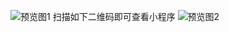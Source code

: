 ![预览图1](https://github.com/sxyy/weixin_Testerhome/blob/master/screenshots/1.png?raw=true)
扫描如下二维码即可查看小程序
![预览图2](https://github.com/sxyy/weixin_Testerhome/blob/master/screenshots/code.png?raw=true)